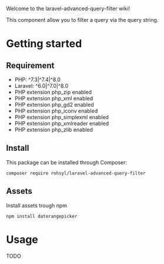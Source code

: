 Welcome to the laravel-advanced-query-filter wiki!

This component allow you to filter a query via the query string.

# Getting started

## Requirement

- PHP: ^7.3\|^7.4\|^8.0
- Laravel: ^6.0\|^7.0\|^8.0
- PHP extension php_zip enabled
- PHP extension php_xml enabled
- PHP extension php_gd2 enabled
- PHP extension php_iconv enabled
- PHP extension php_simplexml enabled
- PHP extension php_xmlreader enabled
- PHP extension php_zlib enabled

## Install

This package can be installed through Composer:

```
composer require rohsyl/laravel-advanced-query-filter
```

## Assets

Install assets trough npm

```
npm install daterangepicker
```

# Usage

TODO
